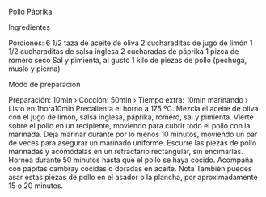 Pollo Páprika

Ingredientes 

Porciones: 6 
1/2 taza de aceite de oliva
2 cucharaditas de jugo de limón
1 1/2 cucharaditas de salsa inglesa
2 cucharadas de páprika
1 pizca de romero seco
Sal y pimienta, al gusto
1 kilo de piezas de pollo (pechuga, muslo y pierna)


Modo de preparación

Preparación: 10min  ›  Cocción: 50min  ›  Tiempo extra: 10min marinando  ›  Listo en:1hora10min 
Precalienta el horno a 175 ºC.
Mezcla el aceite de oliva con el jugo de limón, salsa inglesa, páprika, romero, sal y pimienta. Vierte sobre el pollo en un recipiente, moviendo para cubrir todo el pollo con la marinada. Deja marinar durante por lo menos 10 minutos, moviendo un par de veces para asegurar un marinado uniforme.
Escurre las piezas de pollo marinadas y acomódalas en un refractario rectangular, sin encimarlas. Hornea durante 50 minutos hasta que el pollo se haya cocido.
Acompaña con papitas cambray cocidas o doradas en aceite.
Nota
También puedes asar estas piezas de pollo en el asador o la plancha, por aproximadamente 15 o 20 minutos.
